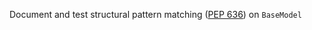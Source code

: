 Document and test structural pattern matching ([PEP 636](https://peps.python.org/pep-0636/)) on `BaseModel`